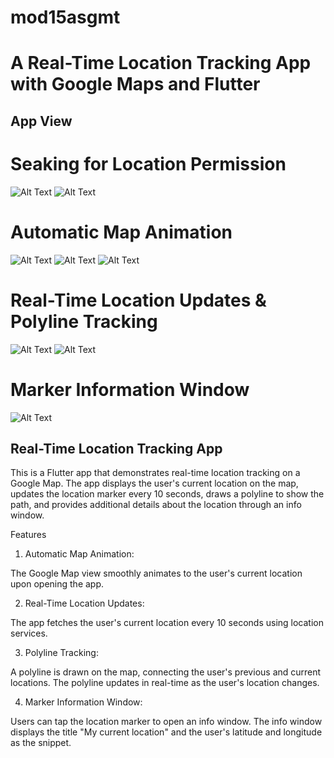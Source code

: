 # mod15asgmt

# A Real-Time Location Tracking App with Google Maps and Flutter


## App View


# Seaking for Location Permission

![Alt Text](assets/screenshots/ss1.png)
![Alt Text](assets/screenshots/ss7.png)

# Automatic Map Animation
![Alt Text](assets/screenshots/ss8.png)
![Alt Text](assets/screenshots/ss2.png)
![Alt Text](assets/screenshots/ss3.png)

# Real-Time Location Updates & Polyline Tracking
![Alt Text](assets/screenshots/ss5.png)
![Alt Text](assets/screenshots/ss6.png)

# Marker Information Window
![Alt Text](assets/screenshots/ss4.png)



## Real-Time Location Tracking App
This is a Flutter app that demonstrates real-time location tracking on a Google Map. The app displays the user's current location on the map, updates the location marker every 10 seconds, draws a polyline to show the path, and provides additional details about the location through an info window.

Features
1. Automatic Map Animation:

The Google Map view smoothly animates to the user's current location upon opening the app.


2. Real-Time Location Updates:

The app fetches the user's current location every 10 seconds using location services.


3. Polyline Tracking:

A polyline is drawn on the map, connecting the user's previous and current locations.
The polyline updates in real-time as the user's location changes.


4. Marker Information Window:

Users can tap the location marker to open an info window.
The info window displays the title "My current location" and the user's latitude and longitude as the snippet.